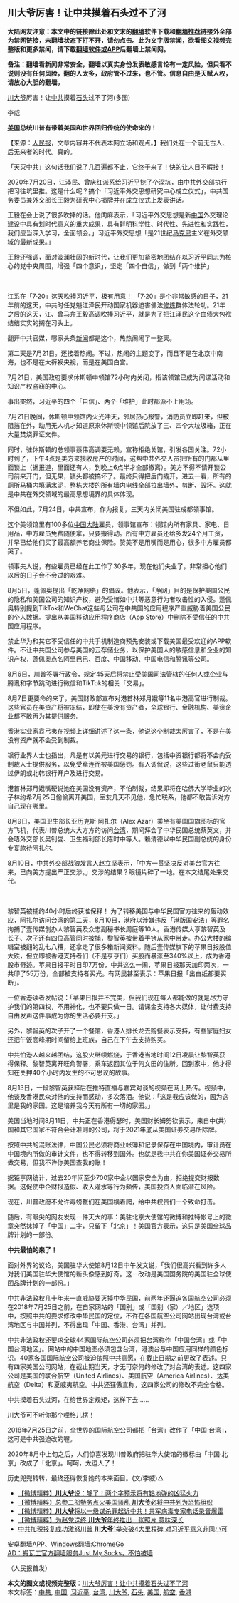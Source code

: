  <h2>川大爷厉害！让中共摸着石头过不了河</h2> <p class="notice"><b>大陆网友注意：本文中的链接除此处和文末的<a href="https://github.com/bannedbook/fanqiang" >翻墙</a>软件下载和<a href="https://github.com/killgcd/justmysocks/blob/master/README.md">翻墙推荐</a>链接外全部为禁网链接，未翻墙状态下打不开，请勿点击。此为文字版禁闻，欲看图文视频完整版和更多禁闻，请下载<a href="https://github.com/bannedbook/fanqiang">翻墙软件或APP</a>后翻墙上禁闻网。</p><p>备注：翻墙看新闻非常安全，翻墙以真实身份发表敏感言论有一定风险，但只看不说则没有任何风险，翻的人太多，政府管不过来，也不管。信息自由是天赋人权，请放心大胆的翻墙。</b></p>  <div class="entry"> <p><a href="https://www.bannedbook.org/bnews/tag/%e5%b7%9d%e5%a4%a7%e7%88%b7/" class="st_tag internal_tag" rel="tag" title="标签 川大爷 下的日志">川大爷</a>厉害！让<a href="https://www.bannedbook.org/bnews/tag/%e4%b8%ad%e5%85%b1/" class="st_tag internal_tag" rel="tag" title="标签 中共 下的日志">中共</a>摸着<a href="https://www.bannedbook.org/bnews/tag/%E7%9F%B3%E5%A4%B4/" class="st_tag internal_tag" rel="tag" title="标签 石头 下的日志">石头</a>过不了河(多图)</p> <p>	李威</p> <p><a target=_blank href=https://www.renminbao.com/rmb/article_images/2020/08/15/200815Trump01.jpg></a></p> <p><b><a href="https://www.bannedbook.org/bnews/tag/%e7%be%8e%e5%9b%bd/" class="st_tag internal_tag" rel="tag" title="标签 美国 下的日志">美国</a>总统川普有带着美国和世界回归传统的使命来的！</b></p> <p>【来源：<span class='wp_keywordlink_affiliate'><a href="https://renminbao.com/" title="人民报" target="_blank">人民报</a></span>，文章内容并不代表本网立场和观点。】我们处在一个前无古人、后无来者的时代。真的。</p> <p>「天灭中共」这句话我们说了几百遍都不止，它终于来了！快的让人目不暇接！</p> <p>2020年7月20日，江泽民、曾庆红派系给<a href="https://www.bannedbook.org/bnews/tag/%e4%b9%a0%e8%bf%91%e5%b9%b3/" class="st_tag internal_tag" rel="tag" title="标签 习近平 下的日志">习近平</a>挖了个深坑，由中共外交部执行把习往坑里推。这是什么呢？搞个「习近平外交思想研究中心成立仪式」，中共国务委员兼外交部长王毅为研究中心揭牌并在成立仪式上发表讲话。</p> <p>王毅在会上说了很多吹捧的话。他肉麻表示，「习近平外交思想是新<span class='wp_keywordlink_affiliate'><a href="https://www.bannedbook.org/" title="中国" target="_blank">中国</a></span>外交理论建设中具有划时代意义的重大成果，具有鲜明<span class='wp_keywordlink'><a href="https://www.bannedbook.org/forum11/topic309.html" title="禁片：“科学”的棍子" target="_blank">科学</a></span>性、时代性、先进性和实践性，我们应当深入学习，全面领会。」习近平外交思想「是21世纪<span class='wp_keywordlink'><a href="https://www.bannedbook.org/forum2/topic105.html" title="《马克思的成魔之路》" target="_blank">马克思</a></span>主义在外交领域的最新成果。」</p> <p>王毅还强调，面对波澜壮阔的新时代，让我们更加紧密地团结在以习近平同志为核心的党中央周围，增强「四个意识」，坚定「四个自信」，做到「两个维护」</p> <p><a target=_blank href=https://www.renminbao.com/rmb/article_images/2020/08/15/200815xjp01.jpg></a><br /> <br />江系在「7·20」这天吹捧习近平，极有用意！ 「7·20」是个非常敏感的日子，21年前的这天，中共时任党魁江泽民开动国家机器迫害佛法<span class='wp_keywordlink'><a href="https://www.qi-gong.me/" title="气功修炼网" target="_blank">修炼</a></span>群体法轮功。21年之后的这天，江、曾马弁王毅高调吹捧习近平，就是为了把江泽民这个血债大包袱结结实实的搁在习头上。</p> <p>翻开中共官媒，哪家头条<span class='wp_keywordlink_affiliate'><a href="https://www.bannedbook.org/" title="新闻">新闻</a></span>都是这个，热热闹闹了一整天。</p> <p>第二天是7月21日。还接着热闹。不过，热闹的主题变了，而且不是在北京中南海，也不是在大裤衩央视，而是在美国白宫。</p>  <p>7月21日，美国政府要求休斯顿中领馆72小时内关闭，指该领馆已成为间谍活动和知识产权盗窃的中心。</p> <p>事出突然，习近平的四个「自信」、两个「维护」此时都派不上用场。</p> <p>7月21日晚间，休斯顿中领馆内火光冲天，邻居热心报警，消防员立即赶来，但被阻挡在外，动用无人机才知道原来休斯顿中领馆后院放了三、四个大垃圾箱，正在大量焚烧罪证文件。</p> <p>同时，驻休斯顿的总领事蔡伟高调耍无赖，宣称拒绝关馆，引发各国关注。72小时到了，下午4点是美方来接收房产的时间，这帮中共外交人员把所有的门都从里面锁上（据报道，里面还有人，到晚上6点半才全部撤离）。美方不得不请开锁公司前来开门，但无果，锁头都被搞坏了。最终只得把后门撬开。进去一看，所有的厕所马桶内填满水泥，整栋大楼的所有墙内电线全部拉出墙外，剪断、毁坏。这就是中共在外交领域的最高思想境界的具体体现。</p> <p>不但如此，7月24日，中共宣布，作为报复，三天内关闭美国驻成都领事馆。</p> <p>这个美领馆里有100多位<a href="https://www.bannedbook.org/bnews/tag/%E4%B8%AD%E5%9B%BD/" class="st_tag internal_tag" rel="tag" title="标签 中国 下的日志">中国</a><span class='wp_keywordlink_affiliate'><a href="https://www.bannedbook.org/" title="大陆" target="_blank">大陆</a></span>雇员，领事馆宣布：领馆内所有家具、家电、日用品，中方雇员免费随便拿，只要搬得动。所有中方雇员还给多发24个月工资，并早已给他们买了最高额养老商业保险。赞美不是用嘴而是用心，很多中方雇员都哭了。</p> <p>领事夫人说，有些雇员已经在此工作了30多年，现在他们失业了，非常担心他们以后的日子会不会过的艰难。</p> <p>8月5日，蓬佩奥提出「乾净网络」的倡议。他表示，「净网」目的是保护美国公民的隐私和美国公司的知识产权，避免受诸如中共等恶意行为者攻击性的入侵。蓬佩奥特别提到TikTok和WeChat这些母公司在中共国的应用程序严重威胁着美国公民的个人数据。提出从美国移动应用程序商店（App Store）中删除不受信任的中共国应用程序。</p> <p>禁止华为和其它不受信任的中共手机制造商预先安装或下载美国最受欢迎的APP软件。不让中共国公司参与美国的云存储业务，以保护美国人的敏感信息和企业的知识产权，蓬佩奥点名阿里巴巴、百度、中国移动、中国电信和腾讯等公司。</p> <p>8月6日，川普签署行政令，规定45天后将禁止受美国司法管辖的任何人或企业与腾讯和字节跳动进行微信和TikTok的相关「交易」。</p> <p>8月7日更要命的来了，美国财政部宣布对港首林郑月娥等11名中港高官进行制裁。这些官员在美资产将被冻结，即使在美没有资产者，全球银行、金融机构、美资企业都不敢再为其提供服务。</p> <p><a href="https://www.bannedbook.org/bnews/tag/%e9%a6%99%e6%b8%af/" class="st_tag internal_tag" rel="tag" title="标签 香港 下的日志">香港</a>实业家袁弓夷在视频上详细讲述了这一条，他说这个制裁太厉害了，不是在美没有资产就不会受到制裁。</p>  <p>银行业界人士也指出，凡是有以美元进行交易的银行，包括中资银行都将不会向受制裁人士提供服务，以免受牵连而被美国惩罚。有人调侃说，这些过街老鼠只能透过伊朗或北韩银行开户及进行交易。</p> <p>港首林郑月娥嘴硬说她在美国没有资产，不怕制裁，结果即将在哈佛大学毕业的次子林约希7月25日偷偷离开美国，室友几天不见他，急忙联系，他都不敢告诉对方自己现在哪里。</p> <p>8月9日，美国卫生部长亚历克斯·阿扎尔（Alex Azar）乘坐有美国国旗图标的官方飞机，代表川普总统大大方方的访问<a href="https://www.bannedbook.org/bnews/tag/%e5%8f%b0%e6%b9%be/" class="st_tag internal_tag" rel="tag" title="标签 台湾 下的日志">台湾</a>，期间拜会了中华民国总统蔡英文，并会晤外交部长吴钊燮、卫生福利部长陈时中等人。赖清德以中华民国副总统的身份专宴款待阿扎尔。</p> <p>8月10日，中共外交部战狼发言人赵立坚表示，「中方一贯坚决反对美台官方往来，已向美方提出严正交涉。」交涉的结果？眼镜片碎了一地。在本文结尾处来交代。</p> <p><a target=_blank href=https://www.renminbao.com/rmb/article_images/2020/08/15/200815lizhiying01.jpg></a><br /> <br />黎智英被捕约40小时后终获准保释！ 为了转移美国与中华民国官方往来的轰动效应，阿扎尔访问台湾的第二天，8月10日，港府以涉嫌违反「港版国安法」等罪名拘捕了壹传媒创办人黎智英及众志副秘书长周庭等10人。香港传媒大亨黎智英及长子、次子还有四位高管同时被捕，黎智英被带着手铐从家中带走。办公大楼的编辑室被翻的乱七八糟，还拿走了很多箱新闻资料。随后壹传媒旗下的苹果日报股值大跌，但立即被香港支持者们（不是亨亨们）买股而暴涨至340%以上，成为香港股市奇迹。苹果日报平时日印7万份，中共这么一闹，苹果日报那天加印两次，一共印了55万份，全部被支持者买光。有网民甚至表示：苹果日报「出白纸都要买断」。</p> <p>一位香港读者发帖说：「苹果日报并不完美，但我们现在每人都能做的就是尽力守护我们的第四权，不用神化，也不要只做一日。请课金支持各大媒体，让付费支持自由发声这件事成为你的生活必要开支。」</p> <p>另外，黎智英的次子开了一个餐馆，香港人排长龙去购餐表示支持，有些家庭妇女还把午饭高峰期时间留给上班族，自己在下午去支持购买。</p> <p>中共怕港人越来越团结，这股火继续燃烧，于香港当地时间12日凌晨让黎智英获得保释。黎智英离开旺角警署，乘车返回其位于何文田的住所。回到家中，他才得知在关押40个小时内发生的不可思议的故事。</p> <p>8月13日，一段黎智英获释后在推特直播与嘉宾对谈的视频在网上热传。视频中，他谈及香港民众对他的支持而感动，多次落泪。他说：「这是我应该做的，因为这里是我的家园。这是培养我今天有所有一切的家园。」</p> <p>美国当地时间8月11日，中共正在香港得瑟时，美国财长姆努钦表示，来自中(共)国和其它国家不符合会计准则的公司，将于2021年底从美国证券交易所除牌。</p> <p>按照中共的混账法律，中国公民必须将商业帐簿和记录保存在中国境内，审计员在中国境内所做的审计文件，也不得转移到国外。也就是我中共在你美国证券交易所做交易，但我不许你美国查我的账！</p> <p>据钜亨网统计，过去20年间至少700家中企以国家安全为由，拒绝提交财报数据。这促使中企财报造假、收入灌水等行为频传，美国投资人面临潜在风险。</p>  <p>现在，川普政府不允许毒螃蟹们在美国横着爬，给中共权贵们一个致命打击。</p> <p>随后，有眼尖的网友发现一件天大的事：美驻北京大使馆的微博和推特帐号上的徽章突然抹掉了「中国」二字，只留下「北京」！美国官方表示，这只是美国全球品牌计划的一部份。</p> <p><a target=_blank href=https://www.renminbao.com/rmb/article_images/2020/08/15/200815china01.jpg></a></p> <p><b>中共最怕的来了！</b></p> <p>面对外界的议论，美国驻华大使馆8月12日中午发文说，「我们很高兴看到许多人对我们美国驻华大使馆的新头像感到好奇。这一改动是美国国务院的美国驻全球使团品牌计划的一部份。」</p> <p>中共非法政权几十年来一直威胁要灭掉中华民国，前两年还逼迫各国<a href="https://www.bannedbook.org/bnews/tag/%E8%88%AA%E7%A9%BA/" class="st_tag internal_tag" rel="tag" title="标签 航空 下的日志">航空</a>公司必须在2018年7月25日之前，在自家网站的「国别」或「国别（家）／地区」选项中，按照中共的要求修改中华民国的定位，不许在各国航空公司网站出现台湾或台湾地区与中国并列，不得出现「中国、香港、台湾」并列。</p> <p>中共非法政权还要求全球44家国际航空公司必须把台湾称作「中国台湾」或「中国台湾地区」。网站中的中国地图必须包含台湾，港澳台与中国应用同样的颜色标识。40家各国国际航空公司被迫依照中共意愿，在截止日期之前更改了表述。只有四家美国公司网站，在截止期当天，才无可奈何的修改了对台湾的表述。这四家公司是美国的联合航空（United Airlines）、美国航空（America Airlines）、达美航空（Delta）和夏威夷航空。中共还狂傲宣称，这四家公司的修改不完全合格。</p> <p>中共摸着石头过河，在给世界定规矩，这样下去……</p> <p>川大爷可不听你那个哩格儿楞！</p> <p>2018年7月25日之前，全世界的国际航空公司都把「台湾」改作了「中国·台湾」，这可是中共强迫改的喔。</p> <p>2020年8月中上旬之后，人们惊喜发现川普政府把驻华大使馆的徽标由「中国·北京」改成了「北京」。呵呵，太逗人了！</p> <p>历史兜兜转转，最终还得恢复她的本来面目。(文/李威)△</p>  <ul class='op-related-articles' title='相关阅读'> <li><a href='https://www.bannedbook.org/bnews/comments/20200804/1374461.html' target='_blank'>【微博精粹】<b>川大爷</b>说：够了！两个字预示将有钻地弹的凶猛火力</a></li> <li><a href='https://www.bannedbook.org/bnews/comments/20200603/1338887.html' target='_blank'>【微博精粹】总参二部特务点火美国骚乱 <b>川大爷</b>必将中共列为恐怖组织 </a></li> <li><a href='https://www.bannedbook.org/bnews/comments/20200407/1308008.html' target='_blank'>【微博精粹】<b>川大爷</b>将以一级谋杀罪起诉中共！共军病毒专家电话录音爆雷</a></li> <li><a href='https://www.bannedbook.org/bnews/comments/20191215/1241521.html' target='_blank'>【微博精粹】为赵党送终 <b>川大爷</b>年终推出一张照片 意味深长</a></li> <li><a href='https://www.bannedbook.org/bnews/topimagenews/20190824/1179823.html' target='_blank'>中共加税报复成功激怒川普 <b>川大爷</b>1举突破4大里程碑 对习近平意义非同小可</a></li> </ul> <div class="texttj"> <a href="https://github.com/bannedbook/fanqiang/wiki/%E7%A6%81%E9%97%BB%E7%BD%91%E5%AE%89%E5%8D%93%E7%BF%BB%E5%A2%99%E6%96%B0%E9%97%BBAPP" target="_blank">安卓翻墙APP</a>、<a href="https://github.com/bannedbook/fanqiang/wiki/Chrome%E4%B8%80%E9%94%AE%E7%BF%BB%E5%A2%99%E5%8C%85" target="_blank">Windows翻墙:ChromeGo</a><br/> <a href="https://github.com/killgcd/justmysocks/blob/master/README.md" target="_blank">AD：搬瓦工官方翻墙服务Just My Socks，不怕被墙</a> </div><p>（人民报首发）</p><a name='sharetosocial'></a>         <div><b>本文的图文或视频完整版</b>：<a href='https://www.bannedbook.org/bnews/ccpdope/20200816/1380812.html'>川大爷厉害！让中共摸着石头过不了河</a></div>  </div><!--END ENTRY--> <div class="postfooter"> <div>本文标签：<a href="https://www.bannedbook.org/bnews/tag/%e4%b8%ad%e5%85%b1/" rel="tag">中共</a>, <a href="https://www.bannedbook.org/bnews/tag/%E4%B8%AD%E5%9B%BD/" rel="tag">中国</a>, <a href="https://www.bannedbook.org/bnews/tag/%e4%b9%a0%e8%bf%91%e5%b9%b3/" rel="tag">习近平</a>, <a href="https://www.bannedbook.org/bnews/tag/%e5%8f%b0%e6%b9%be/" rel="tag">台湾</a>, <a href="https://www.bannedbook.org/bnews/tag/%e5%b7%9d%e5%a4%a7%e7%88%b7/" rel="tag">川大爷</a>, <a href="https://www.bannedbook.org/bnews/tag/%E7%9F%B3%E5%A4%B4/" rel="tag">石头</a>, <a href="https://www.bannedbook.org/bnews/tag/%e7%be%8e%e5%9b%bd/" rel="tag">美国</a>, <a href="https://www.bannedbook.org/bnews/tag/%E8%88%AA%E7%A9%BA/" rel="tag">航空</a>, <a href="https://www.bannedbook.org/bnews/tag/%e9%a6%99%e6%b8%af/" rel="tag">香港</a></div>  </div><!--END POSTFOOTER--> 